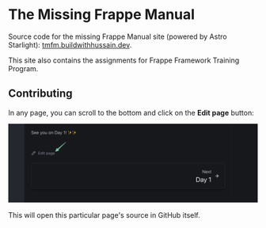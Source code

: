 # The Missing Frappe Manual

Source code for the missing Frappe Manual site (powered by Astro Starlight): [tmfm.buildwithhussain.dev](https://tmfm.buildwithhussain.dev).

This site also contains the assignments for Frappe Framework Training Program.

## Contributing

In any page, you can scroll to the bottom and click on the **Edit page** button:

![Screenshot showing edit page button](.github/images/edit-page-button.png)

This will open this particular page's source in GitHub itself.
